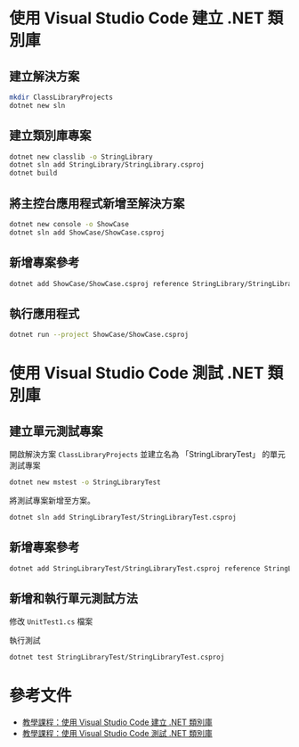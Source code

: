 # 使用 Visual Studio Code 建立 .NET 類別庫
## 建立解決方案

``` sh
mkdir ClassLibraryProjects
dotnet new sln
```

## 建立類別庫專案

``` sh
dotnet new classlib -o StringLibrary
dotnet sln add StringLibrary/StringLibrary.csproj
dotnet build
```

## 將主控台應用程式新增至解決方案

``` sh
dotnet new console -o ShowCase
dotnet sln add ShowCase/ShowCase.csproj
```

## 新增專案參考

``` sh
dotnet add ShowCase/ShowCase.csproj reference StringLibrary/StringLibrary.csproj
```

## 執行應用程式

``` sh
dotnet run --project ShowCase/ShowCase.csproj
```

# 使用 Visual Studio Code 測試 .NET 類別庫

## 建立單元測試專案

開啟解決方案 `ClassLibraryProjects` 並建立名為 「StringLibraryTest」 的單元測試專案

``` sh
dotnet new mstest -o StringLibraryTest
```

將測試專案新增至方案。

``` sh
dotnet sln add StringLibraryTest/StringLibraryTest.csproj
```

## 新增專案參考

``` sh
dotnet add StringLibraryTest/StringLibraryTest.csproj reference StringLibrary/StringLibrary.csproj
```

## 新增和執行單元測試方法

修改 `UnitTest1.cs` 檔案

執行測試

``` sh
dotnet test StringLibraryTest/StringLibraryTest.csproj
```

# 參考文件

- [教學課程：使用 Visual Studio Code 建立 .NET 類別庫](https://learn.microsoft.com/zh-tw/dotnet/core/tutorials/library-with-visual-studio-code?pivots=dotnet-8-0)
- [教學課程：使用 Visual Studio Code 測試 .NET 類別庫](https://learn.microsoft.com/zh-tw/dotnet/core/tutorials/testing-library-with-visual-studio-code?pivots=dotnet-8-0)